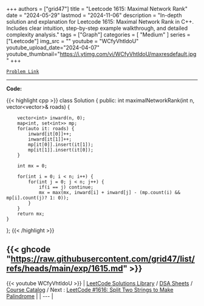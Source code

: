 
+++
authors = ["grid47"]
title = "Leetcode 1615: Maximal Network Rank"
date = "2024-05-29"
lastmod = "2024-11-06"
description = "In-depth solution and explanation for Leetcode 1615: Maximal Network Rank in C++. Includes clear intuition, step-by-step example walkthrough, and detailed complexity analysis."
tags = ["Graph"]
categories = [
    "Medium"
]
series = ["Leetcode"]
img_src = ""
youtube = "WCfyVhtldoU"
youtube_upload_date="2024-04-07"
youtube_thumbnail="https://i.ytimg.com/vi/WCfyVhtldoU/maxresdefault.jpg"
+++



[`Problem Link`](https://leetcode.com/problems/maximal-network-rank/description/)

---
**Code:**

{{< highlight cpp >}}
class Solution {
public:
    int maximalNetworkRank(int n, vector<vector<int>>& roads) {
        
        vector<int> inward(n, 0);
        map<int, set<int>> mp;
        for(auto it: roads) {
            inward[it[0]]++;
            inward[it[1]]++;
            mp[it[0]].insert(it[1]);
            mp[it[1]].insert(it[0]);
        }
        
        int mx = 0;

        for(int i = 0; i < n; i++) {
            for(int j = 0; j < n; j++) {
                if(i == j) continue;
                mx = max(mx, inward[i] + inward[j] - (mp.count(i) && mp[i].count(j)? 1: 0));
            }
        }
        return mx;
    }
};
{{< /highlight >}}

{{< ghcode "https://raw.githubusercontent.com/grid47/list/refs/heads/main/exp/1615.md" >}}
---
{{< youtube WCfyVhtldoU >}}
| [LeetCode Solutions Library](https://grid47.xyz/leetcode/) / [DSA Sheets](https://grid47.xyz/sheets/) / [Course Catalog](https://grid47.xyz/courses/) / Next : [LeetCode #1616: Split Two Strings to Make Palindrome](https://grid47.xyz/leetcode/solution-1616-split-two-strings-to-make-palindrome/) |
| --- |
